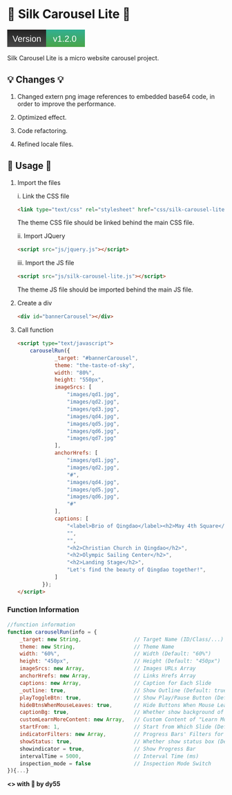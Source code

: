 # 💠 Silk Carousel Lite 💠

![Version_1.2.0](.github/info/version.svg)

Silk Carousel Lite is a micro website carousel project.

## 💡 Changes 💡

1. Changed extern png image references to embedded base64 code, in order to improve the performance.

2. Optimized effect.

3. Code refactoring.

4. Refined locale files.

## 🎯 Usage 🎯

1. Import the files

    i. Link the CSS file
        
    ```HTML
    <link type="text/css" rel="stylesheet" href="css/silk-carousel-lite.css" />
    ```
    The theme CSS file should be linked behind the main CSS file.

    ii. Import JQuery

    ```HTML
    <script src="js/jquery.js"></script>
    ```

    iii. Import the JS file

    ```HTML
    <script src="js/silk-carousel-lite.js"></script>
    ```
    The theme JS file should be imported behind the main JS file.

2. Create a div

    ```HTML
    <div id="bannerCarousel"></div>
    ```

3. Call function
    

    ```HTML
    <script type="text/javascript">
        carouselRun({
                _target: "#bannerCarousel",
                theme: "the-taste-of-sky",
                width: "80%",
                height: "550px",
                imageSrcs: [
                    "images/qd1.jpg",
                    "images/qd2.jpg",
                    "images/qd3.jpg",
                    "images/qd4.jpg",
                    "images/qd5.jpg",
                    "images/qd6.jpg",
                    "images/qd7.jpg"
                ],
                anchorHrefs: [
                    "images/qd1.jpg",
                    "images/qd2.jpg",
                    "#",
                    "images/qd4.jpg",
                    "images/qd5.jpg",
                    "images/qd6.jpg",
                    "#"
                ],
                captions: [
                    "<label>Brio of Qingdao</label><h2>May 4th Square</h2>",
                    "",
                    "",
                    "<h2>Christian Church in Qingdao</h2>",
                    "<h2>Olympic Sailing Center</h2>",
                    "<h2>Landing Stage</h2>",
                    "Let's find the beauty of Qingdao together!",
                ]
            });
    </script>
    ```
                
### Function Information

```JavaScript
//function information
function carouselRun(info = {
    _target: new String,                 // Target Name (ID/Class/...)
    theme: new String,                   // Theme Name
    width: "60%",                        // Width (Default: "60%")
    height: "450px",                     // Height (Default: "450px")
    imageSrcs: new Array,                // Images URLs Array
    anchorHrefs: new Array,              // Links Hrefs Array
    captions: new Array,                 // Caption for Each Slide
    _outline: true,                      // Show Outline (Default: true)
    playToggleBtn: true,                 // Show Play/Pause Button (Default: true)
    hideBtnsWhenMouseLeaves: true,       // Hide Buttons When Mouse Leaves (Default: true)
    captionBg: true,                     // Whether show background of the caption (Default: true)
    customLearnMoreContent: new Array,   // Custom Content of "Learn More" Button for Each Slide
    startFrom: 1,                        // Start from Which Slide (Default: 1)
    indicatorFilters: new Array,         // Progress Bars' Filters for Each Slide
    showStatus: true,                    // Whether show status box (Default: true)
    showindicator = true,                // Show Progress Bar
    intervalTime = 5000,                 // Interval Time (ms)
    inspection_mode = false              // Inspection Mode Switch
}){...}

```

**<> with 💖 by dy55**
